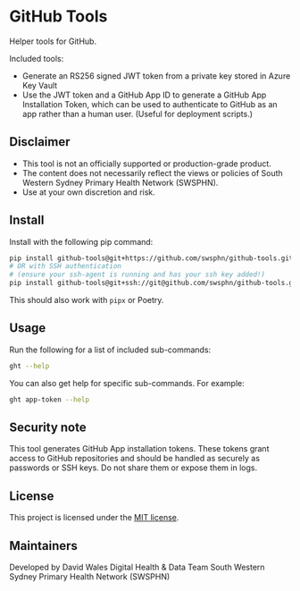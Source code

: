 # GitHub Tools

Helper tools for GitHub.

Included tools:

- Generate an RS256 signed JWT token from a private key stored in Azure
  Key Vault
- Use the JWT token and a GitHub App ID to generate a GitHub App
  Installation Token, which can be used to authenticate to GitHub as an
  app rather than a human user. (Useful for deployment scripts.)

## Disclaimer
- This tool is not an officially supported or production-grade product.
- The content does not necessarily reflect the views or policies of South Western Sydney Primary Health Network (SWSPHN).
- Use at your own discretion and risk.

## Install

Install with the following pip command:

``` sh
pip install github-tools@git+https://github.com/swsphn/github-tools.git
# OR with SSH authentication
# (ensure your ssh-agent is running and has your ssh key added!)
pip install github-tools@git+ssh://git@github.com/swsphn/github-tools.git
```

This should also work with `pipx` or Poetry.

## Usage

Run the following for a list of included sub-commands:

``` sh
ght --help
```

You can also get help for specific sub-commands. For example:

``` sh
ght app-token --help
```

## Security note
This tool generates GitHub App installation tokens. These tokens grant
access to GitHub repositories and should be handled as securely as 
passwords or SSH keys. Do not share them or expose them in logs.

## License
This project is licensed under the [MIT license](LICENSE).

## Maintainers
Developed by David Wales
Digital Health & Data Team
South Western Sydney Primary Health Network (SWSPHN)
